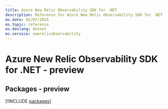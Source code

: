 ```yaml
---
title: Azure New Relic Observability SDK for .NET
description: Reference for Azure New Relic Observability SDK for .NET
ms.date: 02/07/2024
ms.topic: reference
ms.devlang: dotnet
ms.service: newrelicobservability
---
```

# Azure New Relic Observability SDK for .NET - preview
## Packages - preview
[!INCLUDE [packages](new-relic-observability-index.md)]